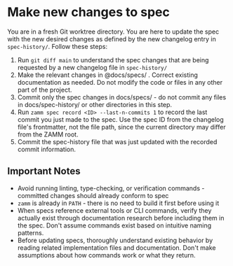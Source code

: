 # Make new changes to spec

You are in a fresh Git worktree directory. You are here to update the spec with the new desired changes as defined by the new changelog entry in `spec-history/`. Follow these steps:

1. Run `git diff main` to understand the spec changes that are being requested by a new changelog file in `spec-history/`
2. Make the relevant changes in @docs/specs/ . Correct existing documentation as needed. Do not modify the code or files in any other part of the project.
3. Commit only the spec changes in docs/specs/ - do not commit any files in docs/spec-history/ or other directories in this step.
4. Run `zamm spec record <ID> --last-n-commits 1` to record the last commit you just made to the spec. Use the spec ID from the changelog file's frontmatter, not the file path, since the current directory may differ from the ZAMM root.
5. Commit the spec-history file that was just updated with the recorded commit information.

## Important Notes

- Avoid running linting, type-checking, or verification commands - committed changes should already conform to spec
- `zamm` is already in `PATH` - there is no need to build it first before using it
- When specs reference external tools or CLI commands, verify they actually exist through documentation research before including them in the spec. Don't assume commands exist based on intuitive naming patterns.
- Before updating specs, thoroughly understand existing behavior by reading related implementation files and documentation. Don't make assumptions about how commands work or what they return.
